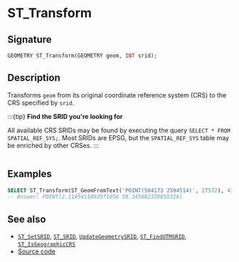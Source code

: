 # ST_Transform

## Signature

```sql
GEOMETRY ST_Transform(GEOMETRY geom, INT srid);
```

## Description

Transforms `geom` from its original coordinate reference system (CRS) to the
CRS specified by `srid`.

:::{tip}
**Find the SRID you're looking for**

All available CRS SRIDs may be found by executing the query `SELECT * FROM SPATIAL_REF_SYS;`. Most SRIDs are EPSG, but the `SPATIAL_REF_SYS` table may be enriched by other CRSes.
:::

```{include} sfs-1-2-1.md
```

## Examples

```sql
SELECT ST_Transform(ST_GeomFromText('POINT(584173 2594514)', 27572), 4326);
-- Answer: POINT(2.1145411092971056 50.345602339855326)
```

## See also

* [`ST_SetSRID`](../ST_SetSRID), [`ST_SRID`](../ST_SRID), [`UpdateGeometrySRID`](../UpdateGeometrySRID), [`ST_FindUTMSRID`](../ST_FindUTMSRID), [`ST_IsGeographicCRS`](../ST_IsGeographicCRS)
* <a href="https://github.com/orbisgis/h2gis/blob/master/h2gis-functions/src/main/java/org/h2gis/functions/spatial/crs/ST_Transform.java" target="_blank">Source code</a>
